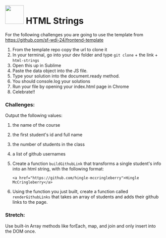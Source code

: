 # <img src="https://cloud.githubusercontent.com/assets/7833470/10423298/ea833a68-7079-11e5-84f8-0a925ab96893.png" width="60"> HTML Strings


For the following challenges you are going to use the template from <a href="https://github.com/sf-wdi-24/frontend-template" target="_blank">https://github.com/sf-wdi-24/frontend-template</a>


1. From the template repo copy the url to clone it
2. In your terminal, go into your dev folder and type `git clone` + the link + `html-strings`
3. Open this up in Sublime
4. Paste the data object into the JS file.
5. Type your solution into the document.ready method.
6. You should console.log your solutions
7. Run your file by opening your index.html page in Chrome
8. Celebrate!!

### Challenges:

Output the following values:

  1. the name of the course
  2. the first student's id and full name
  3. the number of students in the class
  4. a list of github usernames
  5. Create a function `buildGithubLink` that transforms a single student's info into an html string, with the following format:

        `<a href="https://github.com/hingle-mccringleberry">Hingle McCringleberry</a>`

  6.  Using the function you just built, create a function called `renderGithubLinks` that takes an array of students and adds their github links to the page.

### Stretch:

  Use built-in Array methods like forEach, map, and join and only insert into the DOM once.
